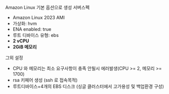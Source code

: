 
Amazon Linux 기본 옵션으로 생성
  서버스펙
  - Amazon Linux 2023 AMI
  - 가상화: hvm
  - ENA enabled: true
  - 루트 디바이스 유형: ebs
  - **2 vCPU**
  - **2GiB 메모리**

  그외 설정
  - CPU 와 메모리는 최소 요구사항이 충족 안될시 에러발생(CPU >= 2, 메모리 >= 1700)
  - rsa 키페어 생성 (ssh 로 접속목적)
  - 루트디바이스+4개의 EBS 디스크 (싱글 클러스터에서 고가용성 및 백업환경 구성)
